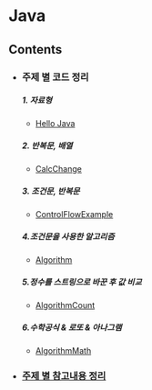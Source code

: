 # Java

## Contents

- ### 주제 별 코드 정리
  ##### 1.  __자료형__
  - [Hello Java](https://github.com/kps990515/ProgrammingStudy/tree/master/Java/HelloJava)

  ##### 2. __반복문, 배열__
  - [CalcChange](https://github.com/kps990515/ProgrammingStudy/tree/master/Java/CalcChange)

  ##### 3. __조건문, 반복문__
  - [ControlFlowExample](https://github.com/kps990515/ProgrammingStudy/tree/master/Java/ControlFlowExample)

  ##### 4.__조건문을 사용한 알고리즘__
  - [Algorithm](https://github.com/kps990515/ProgrammingStudy/tree/master/Java/Algorithm)

  ##### 5.__정수를 스트링으로 바꾼 후 값 비교__
  - [AlgorithmCount](https://github.com/kps990515/ProgrammingStudy/tree/master/Java/AlgorithmCount)

  ##### 6.__수학공식 & 로또 & 아나그램__
  - [AlgorithmMath](https://github.com/kps990515/ProgrammingStudy/tree/master/Java/AlgorithmMath) 

- ### [주제 별 참고내용 정리](https://github.com/kps990515/ProgrammingStudy/tree/master/Java/%EA%B3%B5%EB%B6%80%EC%9E%90%EB%A3%8C)
